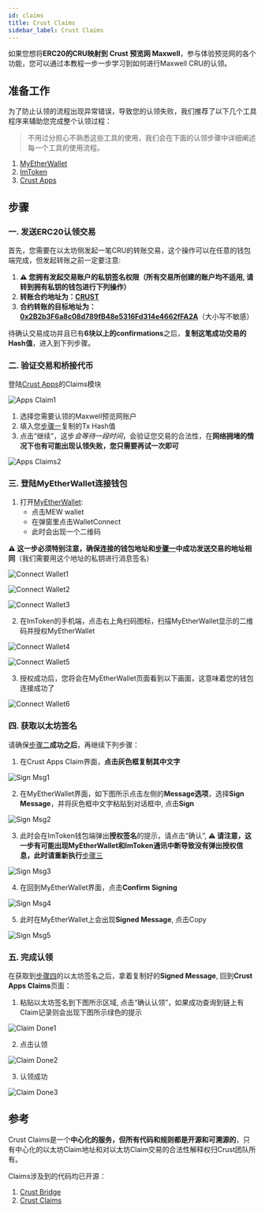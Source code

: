 ```yaml
---
id: claims
title: Crust Claims
sidebar_label: Crust Claims
---
```


如果您想将**ERC20的CRU映射到 Crust 预览网 Maxwell**，参与体验预览网的各个功能，您可以通过本教程一步一步学习到如何进行Maxwell CRU的认领。

## 准备工作

为了防止认领的流程出现异常错误，导致您的认领失败，我们推荐了以下几个工具程序来辅助您完成整个认领过程：

> 不用过分担心不熟悉这些工具的使用，我们会在下面的认领步骤中详细阐述每一个工具的使用流程。

1. [MyEtherWallet](https://www.myetherwallet.com/interface/dashboard)
2. [ImToken](https://token.im/)
3. [Crust Apps](https://apps.crust.network/)

## 步骤

### 一. 发送ERC20认领交易

首先，您需要在以太坊侧发起一笔CRU的转账交易，这个操作可以在任意的钱包端完成，但发起转账之前一定要注意:

1. **⚠️ 您拥有发起交易账户的私钥签名权限（所有交易所创建的账户均不适用, 请转到拥有私钥的钱包进行下列操作）**
2. **转账合约地址为：[CRUST](https://etherscan.io/token/0x32a7C02e79c4ea1008dD6564b35F131428673c41)**
3. **合约转账的目标地址为： [0x2B2b3F6a8c08d789fB48e5316Fd314e4662fFA2A](https://etherscan.io/address/0x2B2b3F6a8c08d789fB48e5316Fd314e4662fFA2A)**（大小写不敏感）

待确认交易成功并且已有**6块以上的confirmations**之后，**复制这笔成功交易的Hash值**，进入到下列步骤。

### 二. 验证交易和桥接代币

登陆[Crust Apps](https://apps.crust.network/#/claims)的Claims模块

![Apps Claim1](assets/claims/apps_claims1.png)

1. 选择您需要认领的Maxwell预览网账户
2. 填入您[步骤一](#一-发送erc20认领交易)复制的Tx Hash值
3. 点击“继续”，这步*会等待一段时间*，会验证您交易的合法性，在**网络拥堵的情况下也有可能出现认领失败，您只需要再试一次即可**

![Apps Claims2](assets/claims/apps_claims2.png)

### 三. 登陆MyEtherWallet连接钱包

1. 打开[MyEtherWallet](https://www.myetherwallet.com/access-my-wallet):
    - 点击MEW wallet
    - 在弹窗里点击WalletConnect
    - 此时会出现一个二维码

**⚠️ 这一步必须特别注意，确保连接的钱包地址和[步骤一](#一-发送erc20认领交易)中成功发送交易的地址相同**（我们需要用这个地址的私钥进行消息签名）

![Connect Wallet1](assets/claims/connect_wallet1.jpg)

![Connect Wallet2](assets/claims/connect_wallet2.jpg)

![Connect Wallet3](assets/claims/connect_wallet3.png)

2. 在ImToken的手机端，点击右上角扫码图标，扫描MyEtherWallet显示的二维码并授权MyEtherWallet

![Connect Wallet4](assets/claims/connect_wallet4.jpg)

![Connect Wallet5](assets/claims/connect_wallet5.jpg)

3. 授权成功后，您将会在MyEtherWallet页面看到以下画面，这意味着您的钱包连接成功了

![Connect Wallet6](assets/claims/connect_wallet6.jpg)

### 四. 获取以太坊签名

请确保[步骤二](#二-验证交易和桥接代币)**成功之后**，再继续下列步骤：

1. 在Crust Apps Claim界面，**点击灰色框复制其中文字**

![Sign Msg1](assets/claims/sign_msg1.jpg)

2. 在MyEtherWallet界面，如下图所示点击左侧的**Message选项**，选择**Sign Message**，并将灰色框中文字粘贴到对话框中, 点击**Sign**

![Sign Msg2](assets/claims/sign_msg2.png)

3. 此时会在ImToken钱包端弹出**授权签名**的提示，请点击“确认”, **⚠️ 请注意，这一步有可能出现MyEtherWallet和ImToken通讯中断导致没有弹出授权信息，此时请重新执行**[步骤三](#三-登陆myetherwallet连接钱包)

![Sign Msg3](assets/claims/sign_msg3.jpg)

4. 在回到MyEtherWallet界面，点击**Confirm Signing**

![Sign Msg4](assets/claims/sign_msg4.jpg)

5. 此时在MyEtherWallet上会出现**Signed Message**, 点击Copy

![Sign Msg5](assets/claims/sign_msg5.jpg)

### 五. 完成认领

在获取到[步骤四](#四-获取以太坊签名
)的以太坊签名之后，拿着复制好的**Signed Message**, 回到**Crust Apps Claims**页面：

1. 粘贴以太坊签名到下图所示区域, 点击“确认认领”，如果成功查询到链上有Claim记录则会出现下图所示绿色的提示

![Claim Done1](assets/claims/claim_done1.jpg)

2. 点击认领

![Claim Done2](assets/claims/claim_done2.jpg)

3. 认领成功

![Claim Done3](assets/claims/claim_done3.jpg)

## 参考

Crust Claims是一个**中心化的服务，但所有代码和规则都是开源和可溯源的**，只有中心化的以太坊Claim地址和对以太坊Claim交易的合法性解释权归Crust团队所有。

Claims涉及到的代码均已开源：

1. [Crust Bridge](https://github.com/decloudf/crust-bridge)
2. [Crust Claims](https://github.com/crustio/crust/tree/master/cstrml/claims)